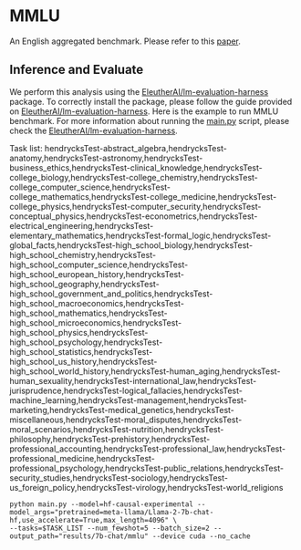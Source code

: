 # MMLU

An English aggregated benchmark. Please refer to this [paper](https://arxiv.org/abs/2009.03300).


## Inference and Evaluate

We perform this analysis using the [EleutherAI/lm-evaluation-harness](https://github.com/EleutherAI/lm-evaluation-harness) package.
To correctly install the package, please follow the guide provided on [EleutherAI/lm-evaluation-harness](https://github.com/EleutherAI/lm-evaluation-harness).
Here is the example to run MMLU benchmark.
For more information about running the [main.py](https://github.com/EleutherAI/lm-evaluation-harness/blob/master/main.py) script, please check the [EleutherAI/lm-evaluation-harness](https://github.com/EleutherAI/lm-evaluation-harness).

Task list: hendrycksTest-abstract_algebra,hendrycksTest-anatomy,hendrycksTest-astronomy,hendrycksTest-business_ethics,hendrycksTest-clinical_knowledge,hendrycksTest-college_biology,hendrycksTest-college_chemistry,hendrycksTest-college_computer_science,hendrycksTest-college_mathematics,hendrycksTest-college_medicine,hendrycksTest-college_physics,hendrycksTest-computer_security,hendrycksTest-conceptual_physics,hendrycksTest-econometrics,hendrycksTest-electrical_engineering,hendrycksTest-elementary_mathematics,hendrycksTest-formal_logic,hendrycksTest-global_facts,hendrycksTest-high_school_biology,hendrycksTest-high_school_chemistry,hendrycksTest-high_school_computer_science,hendrycksTest-high_school_european_history,hendrycksTest-high_school_geography,hendrycksTest-high_school_government_and_politics,hendrycksTest-high_school_macroeconomics,hendrycksTest-high_school_mathematics,hendrycksTest-high_school_microeconomics,hendrycksTest-high_school_physics,hendrycksTest-high_school_psychology,hendrycksTest-high_school_statistics,hendrycksTest-high_school_us_history,hendrycksTest-high_school_world_history,hendrycksTest-human_aging,hendrycksTest-human_sexuality,hendrycksTest-international_law,hendrycksTest-jurisprudence,hendrycksTest-logical_fallacies,hendrycksTest-machine_learning,hendrycksTest-management,hendrycksTest-marketing,hendrycksTest-medical_genetics,hendrycksTest-miscellaneous,hendrycksTest-moral_disputes,hendrycksTest-moral_scenarios,hendrycksTest-nutrition,hendrycksTest-philosophy,hendrycksTest-prehistory,hendrycksTest-professional_accounting,hendrycksTest-professional_law,hendrycksTest-professional_medicine,hendrycksTest-professional_psychology,hendrycksTest-public_relations,hendrycksTest-security_studies,hendrycksTest-sociology,hendrycksTest-us_foreign_policy,hendrycksTest-virology,hendrycksTest-world_religions

```
python main.py --model=hf-causal-experimental --model_args="pretrained=meta-llama/Llama-2-7b-chat-hf,use_accelerate=True,max_length=4096" \
--tasks=$TASK_LIST --num_fewshot=5 --batch_size=2 --output_path="results/7b-chat/mmlu" --device cuda --no_cache
```